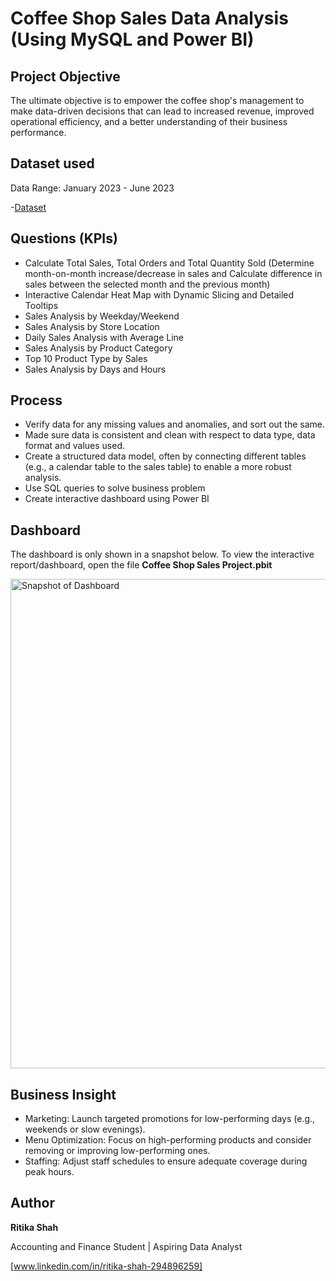 # Coffee Shop Sales Data Analysis (Using MySQL and Power BI)

## Project Objective

The ultimate objective is to empower the coffee shop's management to make data-driven decisions that can lead to increased revenue, improved operational efficiency, and a better understanding of their business performance.


## Dataset used 

Data Range: January 2023 - June 2023

-<a href="https://github.com/RitikaShah05/Coffee-Shop-Sales/blob/main/Coffee%20Shop%20Sales.csv">Dataset</a>


## Questions (KPIs)

- Calculate Total Sales, Total Orders and Total Quantity Sold
  (Determine month-on-month increase/decrease in sales and Calculate difference in sales between the selected month and the previous month)
- Interactive Calendar Heat Map with Dynamic Slicing and Detailed Tooltips
- Sales Analysis by Weekday/Weekend
- Sales Analysis by Store Location
- Daily Sales Analysis with Average Line
- Sales Analysis by Product Category
- Top 10 Product Type by Sales
- Sales Analysis by Days and Hours


## Process

- Verify data for any missing values and anomalies, and sort out the same.
- Made sure data is consistent and clean with respect to data type, data format and values used.
- Create a structured data model, often by connecting different tables (e.g., a calendar table to the sales table) to enable a more robust analysis.
- Use SQL queries to solve business problem
- Create interactive dashboard using Power BI


## Dashboard

The dashboard is only shown in a snapshot below. To view the interactive report/dashboard, open the file **Coffee Shop Sales Project.pbit**

<img width="1109" height="783" alt="Snapshot of Dashboard" src="https://github.com/user-attachments/assets/2734287b-5a1b-424e-b7e5-2c671c1d5866" />


## Business Insight

- Marketing: Launch targeted promotions for low-performing days (e.g., weekends or slow evenings).
- Menu Optimization: Focus on high-performing products and consider removing or improving low-performing ones.
- Staffing: Adjust staff schedules to ensure adequate coverage during peak hours.


## Author
**Ritika Shah**
  
  Accounting and Finance Student | Aspiring Data Analyst
  
  [www.linkedin.com/in/ritika-shah-294896259]
